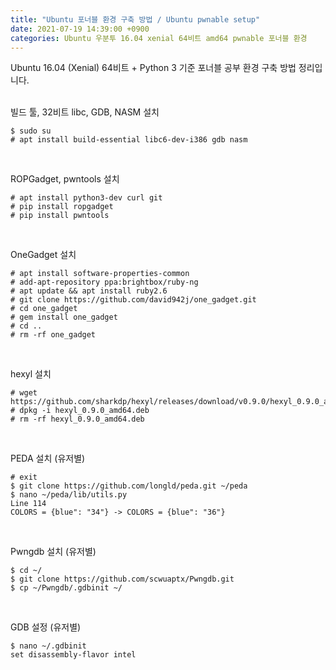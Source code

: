 ```yaml
---
title: "Ubuntu 포너블 환경 구축 방법 / Ubuntu pwnable setup"
date: 2021-07-19 14:39:00 +0900
categories: Ubuntu 우분투 16.04 xenial 64비트 amd64 pwnable 포너블 환경
---
```

Ubuntu 16.04 (Xenial) 64비트 + Python 3 기준 포너블 공부 환경 구축 방법 정리입니다.
<br><br>

빌드 툴, 32비트 libc, GDB, NASM 설치
```
$ sudo su
# apt install build-essential libc6-dev-i386 gdb nasm
```
<br>

ROPGadget, pwntools 설치
```
# apt install python3-dev curl git
# pip install ropgadget
# pip install pwntools
```
<br>

OneGadget 설치
```
# apt install software-properties-common
# add-apt-repository ppa:brightbox/ruby-ng
# apt update && apt install ruby2.6
# git clone https://github.com/david942j/one_gadget.git
# cd one_gadget
# gem install one_gadget
# cd ..
# rm -rf one_gadget
```
<br>

hexyl 설치
```
# wget https://github.com/sharkdp/hexyl/releases/download/v0.9.0/hexyl_0.9.0_amd64.deb
# dpkg -i hexyl_0.9.0_amd64.deb
# rm -rf hexyl_0.9.0_amd64.deb
```
<br>

PEDA 설치 (유저별)
```
# exit
$ git clone https://github.com/longld/peda.git ~/peda
$ nano ~/peda/lib/utils.py
Line 114
COLORS = {blue": "34"} -> COLORS = {blue": "36"}
```
<br>

Pwngdb 설치 (유저별)
```
$ cd ~/
$ git clone https://github.com/scwuaptx/Pwngdb.git
$ cp ~/Pwngdb/.gdbinit ~/
```
<br>

GDB 설정 (유저별)
```
$ nano ~/.gdbinit
set disassembly-flavor intel
```
